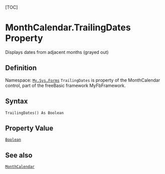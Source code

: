 [TOC]
# MonthCalendar.TrailingDates Property
Displays dates from adjacent months (grayed out)
## Definition
Namespace: [`My.Sys.Forms`](My.Sys.Forms.md)
`TrailingDates` is property of the MonthCalendar control, part of the freeBasic framework MyFbFramework.
## Syntax
```freeBasic
TrailingDates() As Boolean
```
## Property Value
[`Boolean`]("https://www.freebasic.net/wiki/KeyPgBoolean")
## See also
[`MonthCalendar`](MonthCalendar.md)
